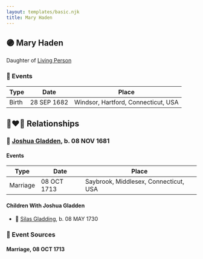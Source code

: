 ```yaml
---
layout: templates/basic.njk
title: Mary Haden
---
```

## 🟣 Mary Haden

Daughter of [Living Person](/people/6/61582599)

### 📆 Events

Type | Date | Place
------ | ------ | ------
Birth | 28 SEP 1682 | Windsor, Hartford, Connecticut, USA

## 👩‍❤️‍👨 Relationships

### 🔵 [Joshua Gladden](/people/9/97378440), b. 08 NOV 1681

#### Events

Type | Date | Place
------ | ------ | ------
Marriage | 08 OCT 1713 | Saybrook, Middlesex, Connecticut, USA
#### Children With Joshua Gladden
* 🔵 [Silas Gladding](/people/5/55129348), b. 08 MAY 1730
### 📰 Event Sources

#### <a id="event-e15fc263-dacf-4680-bf83-b9fd5fccff50"></a> Marriage, 08 OCT 1713